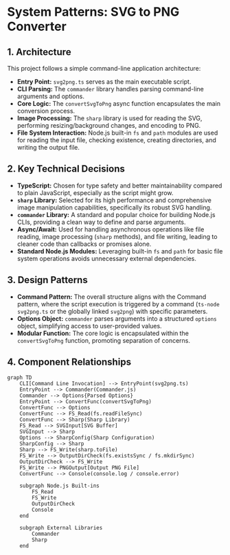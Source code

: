 # System Patterns: SVG to PNG Converter

## 1. Architecture

This project follows a simple command-line application architecture:

- **Entry Point:** `svg2png.ts` serves as the main executable script.
- **CLI Parsing:** The `commander` library handles parsing command-line arguments and options.
- **Core Logic:** The `convertSvgToPng` async function encapsulates the main conversion process.
- **Image Processing:** The `sharp` library is used for reading the SVG, performing resizing/background changes, and encoding to PNG.
- **File System Interaction:** Node.js built-in `fs` and `path` modules are used for reading the input file, checking existence, creating directories, and writing the output file.

## 2. Key Technical Decisions

- **TypeScript:** Chosen for type safety and better maintainability compared to plain JavaScript, especially as the script might grow.
- **`sharp` Library:** Selected for its high performance and comprehensive image manipulation capabilities, specifically its robust SVG handling.
- **`commander` Library:** A standard and popular choice for building Node.js CLIs, providing a clean way to define and parse arguments.
- **Async/Await:** Used for handling asynchronous operations like file reading, image processing (`sharp` methods), and file writing, leading to cleaner code than callbacks or promises alone.
- **Standard Node.js Modules:** Leveraging built-in `fs` and `path` for basic file system operations avoids unnecessary external dependencies.

## 3. Design Patterns

- **Command Pattern:** The overall structure aligns with the Command pattern, where the script execution is triggered by a command (`ts-node svg2png.ts` or the globally linked `svg2png`) with specific parameters.
- **Options Object:** `commander` parses arguments into a structured `options` object, simplifying access to user-provided values.
- **Modular Function:** The core logic is encapsulated within the `convertSvgToPng` function, promoting separation of concerns.

## 4. Component Relationships

```mermaid
graph TD
    CLI[Command Line Invocation] --> EntryPoint(svg2png.ts)
    EntryPoint --> Commander(Commander.js)
    Commander --> Options{Parsed Options}
    EntryPoint --> ConvertFunc(convertSvgToPng)
    ConvertFunc --> Options
    ConvertFunc --> FS_Read(fs.readFileSync)
    ConvertFunc --> Sharp(Sharp Library)
    FS_Read --> SVGInput[SVG Buffer]
    SVGInput --> Sharp
    Options --> SharpConfig(Sharp Configuration)
    SharpConfig --> Sharp
    Sharp --> FS_Write(sharp.toFile)
    FS_Write --> OutputDirCheck(fs.existsSync / fs.mkdirSync)
    OutputDirCheck --> FS_Write
    FS_Write --> PNGOutput[Output PNG File]
    ConvertFunc --> Console(console.log / console.error)

    subgraph Node.js Built-ins
        FS_Read
        FS_Write
        OutputDirCheck
        Console
    end

    subgraph External Libraries
        Commander
        Sharp
    end
